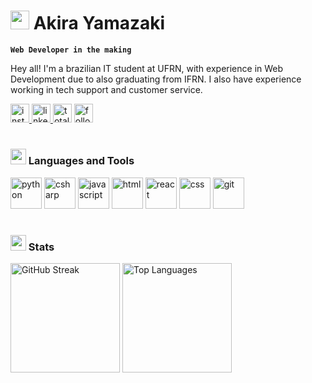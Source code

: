 <h1>
  <span>
    <img src="https://media.tenor.com/OEAjabUzGKEAAAAi/microsoft-computer.gif"
      height="30"
      </span>
    Akira Yamazaki</h1>
    
**`Web Developer in the making`**

Hey all! I'm a brazilian IT student at UFRN, with experience in Web Development due to also graduating from IFRN. I also have experience working in tech support and customer service.

<div align="left">
  <a href="https://instagram.com/akiraymzk" target="_blank">
    <img alt="instagram" title="Follow me on Instagram!" src="https://img.shields.io/static/v1?message=Instagram&logo=instagram&label=&color=E4405F&logoColor=white&labelColor=&style=for-the-badge" height="30" alt="instagram logo"  />
  </a>
  <a href="https://www.linkedin.com/in/akira-yamazaki/" target="_blank">
    <img alt="linkedin" title="Take a look at my LinkedIn" src="https://img.shields.io/static/v1?message=LinkedIn&logo=linkedin&label=&color=0077B5&logoColor=white&labelColor=&style=for-the-badge" height="30" alt="linkedin logo"  />
  </a>
  <a href="https://github.com/yamazakira?tab=repositories&sort=stargazers">
    <img alt="total stars" title="Total stars on GitHub" src="https://custom-icon-badges.demolab.com/github/stars/yamazakira?color=55960c&style=for-the-badge&labelColor=488207&logo=star" height="30" /></a>
  <a href="https://github.com/yamazakira?tab=followers">
    <img alt="followers" title="Follow me on Github!" src="https://custom-icon-badges.demolab.com/github/followers/yamazakira?color=236ad3&labelColor=1155ba&style=for-the-badge&logo=person-add&label=Follow&logoColor=white" height="30" /></a>
</div>

#
<h3>
  <span>
    <img src="https://custom-doodle.com/wp-content/uploads/doodle/windows-95-spin-disc-icon-doodle/windows-95-spin-disc-icon-doodle.gif"
      height="25"
      </span>
    Languages and Tools</h3>

<div align="left">
  <img alt="python" height="50" src="https://cdn.jsdelivr.net/gh/devicons/devicon@latest/icons/python/python-original.svg" />
  <img alt="csharp" height="50" src="https://cdn.jsdelivr.net/gh/devicons/devicon@latest/icons/csharp/csharp-original.svg" />
  <img alt="javascript" height="50" src="https://cdn.jsdelivr.net/gh/devicons/devicon@latest/icons/javascript/javascript-original.svg" />
  <img alt="html" height="50" src="https://cdn.jsdelivr.net/gh/devicons/devicon@latest/icons/react/react-original.svg" />
  <img alt="react" height="50" src="https://cdn.jsdelivr.net/gh/devicons/devicon@latest/icons/html5/html5-original.svg" />
  <img alt="css" height="50" src="https://cdn.jsdelivr.net/gh/devicons/devicon@latest/icons/css3/css3-original.svg" />
  <img alt="git" height="50" src="https://cdn.jsdelivr.net/gh/devicons/devicon@latest/icons/git/git-original.svg" />
</div>

#
<h3>
  <span>
    <img src="https://external-content.duckduckgo.com/iu/?u=https%3A%2F%2F33.media.tumblr.com%2F5fa0b5c639f38671ee83c407b25f6b13%2Ftumblr_n8gb71pSid1r6zgh0o1_500.gif&f=1&nofb=1&ipt=8ad5c8b5d08a8f418470cca56a06a07841ca394814a9314bda8e74c756b336b3&ipo=images"
      height="25"
      </span>
    Stats</h3>

<div align="left">
<a href="https://git.io/streak-stats"><img src="https://streak-stats.demolab.com?user=yamazakira&theme=synthwave&date_format=j%20M%5B%20Y%5D&mode=weekly" height="175" alt="GitHub Streak" /></a>
<a href="https://github.com/anuraghazra/github-readme-stats"><img src="https://github-readme-stats.vercel.app/api/top-langs/?username=yamazakira&layout=compact&theme=synthwave" height="175" alt="Top Languages" /></a>
</div>
